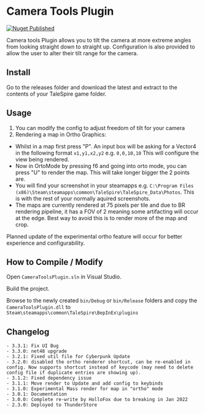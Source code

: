 # Camera Tools Plugin
[![Nuget Published](https://github.com/TaleSpire-Modding/CameraToolsPlugin/actions/workflows/release.yml/badge.svg)](https://github.com/TaleSpire-Modding/CameraToolsPlugin/actions/workflows/release.yml)

Camera tools Plugin allows you to tilt the camera at more extreme angles from looking straight down to straight up.
Configuration is also provided to allow the user to alter their tilt range for the camera.

## Install

Go to the releases folder and download the latest and extract to the contents of your TaleSpire game folder.

## Usage
1. You can modify the config to adjust freedom of tilt for your camera
2. Rendering a map in Ortho Graphics:
- Whilst in a map first press "P". An input box will be asking for a Vector4 in the following format `x1,y1,x2,y2` e.g. `0,0,10,10` This will configure the view being rendered.
- Now in OrtoMode by pressing f6 and going into orto mode, you can press "U" to render the map. This will take longer bigger the 2 points are.
- You will find your screenshot in your steamapps e.g. `C:\Program Files (x86)\Steam\steamapps\common\TaleSpire\TaleSpire_Data\Photos`. This is with the rest of your normally aquired screenshots.
- The maps are currently rendered at 75 pixels per tile and due to BR rendering pipeline, it has a FOV of 2 meaning some artifacting will occur at the edge. Best way to avoid this is to render more of the map and crop.
 
Planned update of the experimental ortho feature will occur for better experience and configurability.

## How to Compile / Modify

Open ```CameraToolsPlugin.sln``` in Visual Studio.

Build the project.

Browse to the newly created ```bin/Debug``` or ```bin/Release``` folders and copy the ```CameraToolsPlugin.dll``` to ```Steam\steamapps\common\TaleSpire\BepInEx\plugins```

## Changelog
```
- 3.3.1: Fix UI Bug
- 3.3.0: net48 upgrade
- 3.2.1: Fixed util file for Cyberpunk Update
- 3.2.0: disabled the ortho renderer shortcut, can be re-enabled in config. Now supports shortcut instead of keycode (may need to delete config file if duplicate entries are showing up).
- 3.1.2: Fixed dependency issue
- 3.1.1: Move render to Update and add config to keybinds
- 3.1.0: Experimental Mass render for map in "ortho" mode
- 3.0.1: Documentation
- 3.0.0: Complete re-write by HolloFox due to breaking in Jan 2022
- 2.3.0: Deployed to ThunderStore
```
